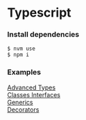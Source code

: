 # Typescript

### Install dependencies
```
$ nvm use
$ npm i
```

### Examples
[Advanced Types](./advanced-types)\
[Classes Interfaces](./classes-interfaces)\
[Generics](./generics)\
[Decorators](./decorators)
